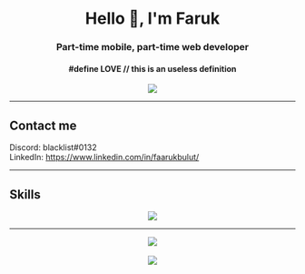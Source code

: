 <h1 align="center">Hello 👋, I'm Faruk</h1>
<h3 align="center">Part-time mobile, part-time web developer</h3>
<h4 align="center">#define LOVE // this is an useless definition</h4>
<div align="center">
<a href="https://discord.com/users/773282854473302036"><img src="https://discord.c99.nl/widget/theme-1/773282854473302036.png" /></a>
</div>

---

## Contact me
Discord: blacklist#0132 \
LinkedIn:   https://www.linkedin.com/in/faarukbulut/

---

## Skills
<div align="center">
  <a href="#"><img src="https://i.hizliresim.com/4fsepu3.png"></a>
</div>

---

<div align="center"><img align="center" src="https://github-readme-stats.vercel.app/api/top-langs?username=faarukbulut&show_icons=true&locale=en&layout=compact" /></div>
<br>
<div align="center"><img align="center" src="https://github-readme-stats.vercel.app/api?username=faarukbulut&show_icons=true&locale=en" /></div>
